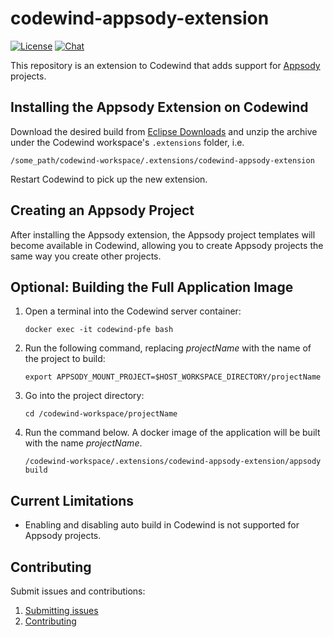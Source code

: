 # codewind-appsody-extension

[![License](https://img.shields.io/badge/license-Eclipse-brightgreen.svg)](https://www.eclipse.org/legal/epl-2.0/)
[![Chat](https://img.shields.io/static/v1.svg?label=chat&message=mattermost&color=145dbf)](https://mattermost.eclipse.org/eclipse/channels/eclipse-codewind)

This repository is an extension to Codewind that adds support for [Appsody](https://appsody.dev) projects.

## Installing the Appsody Extension on Codewind

Download the desired build from [Eclipse Downloads](https://download.eclipse.org/codewind/codewind-appsody-extension/) and unzip the archive under the Codewind workspace's `.extensions` folder, i.e.

`/some_path/codewind-workspace/.extensions/codewind-appsody-extension`

Restart Codewind to pick up the new extension.

## Creating an Appsody Project

After installing the Appsody extension, the Appsody project templates will become available in Codewind, allowing you to create Appsody projects the same way you create other projects.

## Optional: Building the Full Application Image

1. Open a terminal into the Codewind server container:

   `docker exec -it codewind-pfe bash`
   
2. Run the following command, replacing *projectName* with the name of the project to build:

   `export APPSODY_MOUNT_PROJECT=$HOST_WORKSPACE_DIRECTORY/projectName`

3. Go into the project directory:

   `cd /codewind-workspace/projectName`
   
4. Run the command below. A docker image of the application will be built with the name *projectName*.

   `/codewind-workspace/.extensions/codewind-appsody-extension/appsody build`

## Current Limitations

- Enabling and disabling auto build in Codewind is not supported for Appsody projects.

## Contributing

Submit issues and contributions:

1. [Submitting issues](https://github.com/eclipse/codewind/issues)
2. [Contributing](CONTRIBUTING.md)
